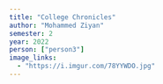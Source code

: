 ```yaml
---
title: "College Chronicles"
author: "Mohammed Ziyan"
semester: 2
year: 2022
person: ["person3"]
image_links:
  - "https://i.imgur.com/78YYWDO.jpg"
---
```

